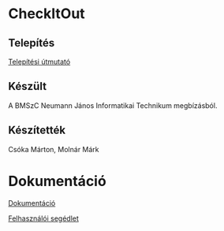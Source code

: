# CheckItOut

## Telepítés

[Telepítési útmutató](install.md "Telepítési útmutató")

## Készült

A BMSzC Neumann János Informatikai Technikum megbízásból.

## Készítették

Csóka Márton, Molnár Márk

# Dokumentáció

[Dokumentáció](https://www.notion.so/1de14af4e9c780008bb6c0be9501c179?v=1de14af4e9c7811598f5000ca7d57257&pvs=4)

[Felhasználói segédlet](userManual/index.md)
